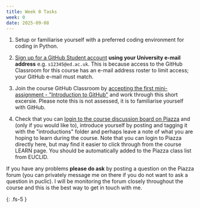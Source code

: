 ```yaml
---
title: Week 0 Tasks
week: 0
date: 2025-09-08
---
```


1. Setup or familiarise yourself with a preferred coding environment for coding in Python.

1. [Sign up for a GitHub Student account](https://github.com/education/students) **using your University e-mail address** e.g. ```s12345@ed.ac.uk```. This is because access to the GitHub Classroom for this course has an e-mail address roster to limit access; your GitHub e-mail must match.

1. Join the course GitHub Classroom by [accepting the first mini-assignment - "Introduction to GitHub"](https://classroom.github.com/a/4qR87jpB) and work through this short excersie. Please note this is not assessed, it is to familiarise yourself with GitHub.

1. Check that you can [login to the course discussion board on Piazza](https://piazza.com/class/memnomhzr0l6ko) and (only if you would like to), introduce yourself by posting and tagging it with the "introductions" folder and perhaps leave a note of what you are hoping to learn during the course. Note that you can login to Piazza directly here, but may find it easier to click through from the course LEARN page. You should be automatically added to the Piazza class list from EUCLID.

If you have any problems **please do ask** by posting a question on the Piazza forum (you can privately message me on there if you do not want to ask a question in puclic). I will be monitoring the forum closely throughout the course and this is the best way to get in touch with me.

{: .fs-5 }
